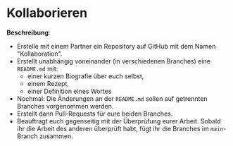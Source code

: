 # Kollaborieren

**Beschreibung**:
* Erstelle mit einem Partner ein Repository auf GitHub mit dem Namen "Kollaboration".
* Erstellt unabhängig voneinander (in verschiedenen Branches) eine `README.md` mit:
    - einer kurzen Biografie über euch selbst,
    - einem Rezept,
    - einer Definition eines Wortes
* Nochmal: Die Änderungen an der `README.md` sollen auf getrennten Branches vorgenommen werden.
* Erstellt dann Pull-Requests für eure beiden Branches.
* Beauftragt euch gegenseitig mit der Überprüfung eurer Arbeit. Sobald ihr die Arbeit des anderen überprüft habt, fügt ihr die Branches im `main`-Branch zusammen.
